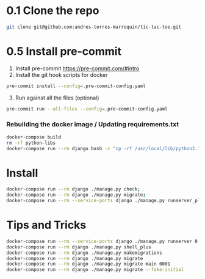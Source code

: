 # 0.1 Clone the repo
```bash
git clone git@github.com:andres-torres-marroquin/tic-tac-toe.git
```

# 0.5 Install pre-commit
1. Install pre-commit https://pre-commit.com/#intro
2. Install the git hook scripts for docker
```bash
pre-commit install --config=.pre-commit-config.yaml
```
3. Run against all the files (optional)
```bash
pre-commit run --all-files --config=.pre-commit-config.yaml
```

### Rebuilding the docker image / Updating requirements.txt
```bash
docker-compose build
rm -rf python-libs
docker-compose run --rm django bash -c "cp -rf /usr/local/lib/python3.12/site-packages /code/python-libs"
```

# Install
```bash
docker-compose run --rm django ./manage.py check;
docker-compose run --rm django ./manage.py migrate;
docker-compose run --rm --service-ports django ./manage.py runserver_plus 0.0.0.0:8000
```

# Tips and Tricks
```bash
docker-compose run --rm --service-ports django ./manage.py runserver 0.0.0.0:8000
docker-compose run --rm django ./manage.py shell_plus
docker-compose run --rm django ./manage.py makemigrations
docker-compose run --rm django ./manage.py migrate
docker-compose run --rm django ./manage.py migrate main 0001
docker-compose run --rm django ./manage.py migrate --fake-initial
```
